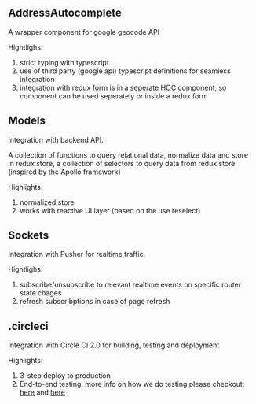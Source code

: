
AddressAutocomplete
-------------------

A wrapper component for google geocode API

Hightlighs:

1) strict typing with typescript
2) use of third party (google api) typescript definitions for seamless integration
3) integration with redux form is in a seperate HOC component, so component can be used seperately or inside a redux form

Models
-------------------

Integration with backend API.

A collection of functions to query relational data, normalize data and store in redux store,
a collection of selectors to query data from redux store (inspired by the Apollo framework)

Highlights:

1) normalized store
2) works with reactive UI layer (based on the use reselect)

Sockets
-------------------

Integration with Pusher for realtime traffic.

Hightlighs:

1) subscribe/unsubscribe to relevant realtime events on specific router state chages
2) refresh subscribptions in case of page refresh

.circleci
-------------------

Integration with Circle CI 2.0 for building, testing and deployment

Highlights:

1) 3-step deploy to production
2) End-to-end testing, more info on how we do testing please checkout: [here](https://dashbouquet.com/blog/frontend-development/cypressio-and-docker-the-ultimate-e2e-stack-part-1) and [here](https://dashbouquet.com/blog/frontend-development/cypressio-and-docker-the-ultimate-e2e-stack-part2)